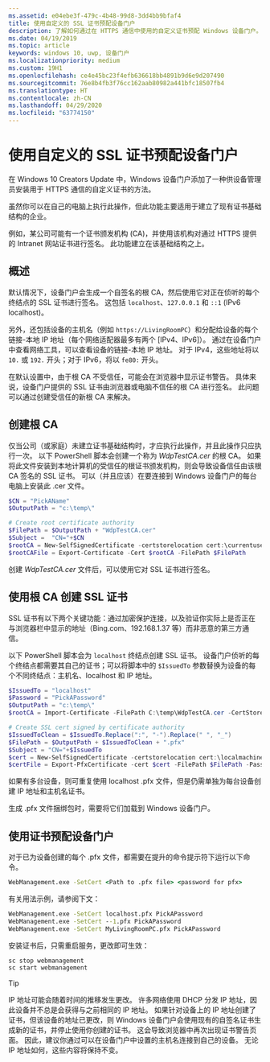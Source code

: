 ```yaml
---
ms.assetid: e04ebe3f-479c-4b48-99d8-3dd4bb9bfaf4
title: 使用自定义的 SSL 证书预配设备门户
description: 了解如何通过在 HTTPS 通信中使用的自定义证书预配 Windows 设备门户。
ms.date: 04/19/2019
ms.topic: article
keywords: windows 10, uwp, 设备门户
ms.localizationpriority: medium
ms.custom: 19H1
ms.openlocfilehash: ce4e45bc23f4efb636618bb4891b9d6e9d207490
ms.sourcegitcommit: 76e8b4fb3f76cc162aab80982a441bfc18507fb4
ms.translationtype: HT
ms.contentlocale: zh-CN
ms.lasthandoff: 04/29/2020
ms.locfileid: "63774150"
---
```

# <a name="provision-device-portal-with-a-custom-ssl-certificate"></a>使用自定义的 SSL 证书预配设备门户

在 Windows 10 Creators Update 中，Windows 设备门户添加了一种供设备管理员安装用于 HTTPS 通信的自定义证书的方法。

虽然你可以在自己的电脑上执行此操作，但此功能主要适用于建立了现有证书基础结构的企业。  

例如，某公司可能有一个证书颁发机构 (CA)，并使用该机构对通过 HTTPS 提供的 Intranet 网站证书进行签名。 此功能建立在该基础结构之上。

## <a name="overview"></a>概述

默认情况下，设备门户会生成一个自签名的根 CA，然后使用它对正在侦听的每个终结点的 SSL 证书进行签名。 这包括 `localhost`、`127.0.0.1` 和 `::1` (IPv6 localhost)。

另外，还包括设备的主机名（例如 `https://LivingRoomPC`）和分配给设备的每个链接-本地 IP 地址（每个网络适配器最多有两个 [IPv4、IPv6]）。
通过在设备门户中查看网络工具，可以查看设备的链接-本地 IP 地址。 对于 IPv4，这些地址将以 `10.` 或 `192.` 开头；对于 IPv6，将以 `fe80:` 开头。

在默认设置中，由于根 CA 不受信任，可能会在浏览器中显示证书警告。 具体来说，设备门户提供的 SSL 证书由浏览器或电脑不信任的根 CA 进行签名。 此问题可以通过创建受信任的新根 CA 来解决。

## <a name="create-a-root-ca"></a>创建根 CA

仅当公司（或家庭）未建立证书基础结构时，才应执行此操作，并且此操作只应执行一次。 以下 PowerShell 脚本会创建一个称为 _WdpTestCA.cer_ 的根 CA。 如果将此文件安装到本地计算机的受信任的根证书颁发机构，则会导致设备信任由该根 CA 签名的 SSL 证书。 可以（并且应该）在要连接到 Windows 设备门户的每台电脑上安装此 .cer 文件。  

```PowerShell
$CN = "PickAName"
$OutputPath = "c:\temp\"

# Create root certificate authority
$FilePath = $OutputPath + "WdpTestCA.cer"
$Subject =  "CN="+$CN
$rootCA = New-SelfSignedCertificate -certstorelocation cert:\currentuser\my -Subject $Subject -HashAlgorithm "SHA512" -KeyUsage CertSign,CRLSign
$rootCAFile = Export-Certificate -Cert $rootCA -FilePath $FilePath
```

创建 _WdpTestCA.cer_ 文件后，可以使用它对 SSL 证书进行签名。

## <a name="create-an-ssl-certificate-with-the-root-ca"></a>使用根 CA 创建 SSL 证书

SSL 证书有以下两个关键功能：通过加密保护连接，以及验证你实际上是否正在与浏览器栏中显示的地址（Bing.com、192.168.1.37 等）而非恶意的第三方通信。

以下 PowerShell 脚本会为 `localhost` 终结点创建 SSL 证书。 设备门户侦听的每个终结点都需要其自己的证书；可以将脚本中的 `$IssuedTo` 参数替换为设备的每个不同终结点：主机名、localhost 和 IP 地址。

```PowerShell
$IssuedTo = "localhost"
$Password = "PickAPassword"
$OutputPath = "c:\temp\"
$rootCA = Import-Certificate -FilePath C:\temp\WdpTestCA.cer -CertStoreLocation Cert:\CurrentUser\My\

# Create SSL cert signed by certificate authority
$IssuedToClean = $IssuedTo.Replace(":", "-").Replace(" ", "_")
$FilePath = $OutputPath + $IssuedToClean + ".pfx"
$Subject = "CN="+$IssuedTo
$cert = New-SelfSignedCertificate -certstorelocation cert:\localmachine\my -Subject $Subject -DnsName $IssuedTo -Signer $rootCA -HashAlgorithm "SHA512"
$certFile = Export-PfxCertificate -cert $cert -FilePath $FilePath -Password (ConvertTo-SecureString -String $Password -Force -AsPlainText)
```

如果有多台设备，则可重复使用 localhost .pfx 文件，但是仍需单独为每台设备创建 IP 地址和主机名证书。

生成 .pfx 文件捆绑包时，需要将它们加载到 Windows 设备门户。

## <a name="provision-device-portal-with-the-certifications"></a>使用证书预配设备门户

对于已为设备创建的每个 .pfx 文件，都需要在提升的命令提示符下运行以下命令。

```cmd
WebManagement.exe -SetCert <Path to .pfx file> <password for pfx>
```

有关用法示例，请参阅下文：

```cmd
WebManagement.exe -SetCert localhost.pfx PickAPassword
WebManagement.exe -SetCert --1.pfx PickAPassword
WebManagement.exe -SetCert MyLivingRoomPC.pfx PickAPassword
```

安装证书后，只需重启服务，更改即可生效：

```cmd
sc stop webmanagement
sc start webmanagement
```

> [!TIP]
> IP 地址可能会随着时间的推移发生更改。
许多网络使用 DHCP 分发 IP 地址，因此设备并不总是会获得与之前相同的 IP 地址。 如果针对设备上的 IP 地址创建了证书，但该设备的地址已更改，则 Windows 设备门户会使用现有的自签名证书生成新的证书，并停止使用你创建的证书。 这会导致浏览器中再次出现证书警告页面。 因此，建议你通过可以在设备门户中设置的主机名连接到自己的设备。 无论 IP 地址如何，这些内容将保持不变。
